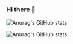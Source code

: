 ### Hi there 👋

![Anurag's GitHub stats](https://github-readme-stats.vercel.app/api?username=rodmag&show_icons=true&theme=radical)

![Anurag's GitHub stats](https://github-readme-stats.vercel.app/api?username=rodmag&show_icons=true)

<!--
**rodmag/rodmag** is a ✨ _special_ ✨ repository because its `README.md` (this file) appears on your GitHub profile.

Here are some ideas to get you started:

- 🔭 I’m currently working on ...
- 🌱 I’m currently learning ...
- 👯 I’m looking to collaborate on ...
- 🤔 I’m looking for help with ...
- 💬 Ask me about ...
- 📫 How to reach me: ...
- 😄 Pronouns: ...
- ⚡ Fun fact: ...
-->
